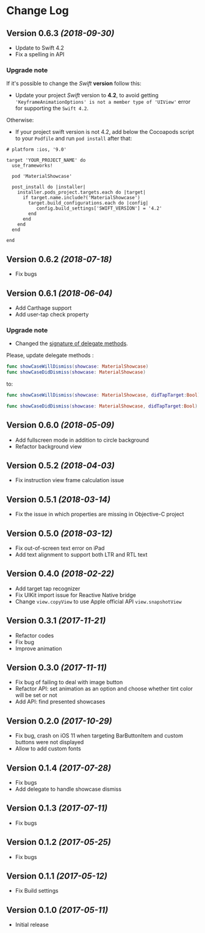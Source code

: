 Change Log
==========
Version 0.6.3 *(2018-09-30)*
-------------------------------
* Update to Swift 4.2
* Fix a spelling in API 

### Upgrade note
If it's possible to change the *Swift* **version** follow this:
* Update your project *Swift* version to **4.2**, to avoid getting `'KeyframeAnimationOptions' is not a member type of 'UIView'` error for supporting the `Swift 4.2`.

Otherwise: 
* If your project swift version is not 4.2, add below the Cocoapods script to your `Podfile` and run `pod install` after that:
```
# platform :ios, '9.0'

target 'YOUR_PROJECT_NAME' do
  use_frameworks!

  pod 'MaterialShowcase'

  post_install do |installer|
    installer.pods_project.targets.each do |target|
      if target.name.include?('MaterialShowcase')
        target.build_configurations.each do |config|
           config.build_settings['SWIFT_VERSION'] = '4.2'
        end
      end
    end
  end

end
```

Version 0.6.2 *(2018-07-18)*
-------------------------------
* Fix bugs

Version 0.6.1 *(2018-06-04)*
-------------------------------
* Add Carthage support
* Add user-tap check property

### Upgrade note

* Changed the [signature of delegate methods](https://github.com/aromajoin/material-showcase-ios#handle-showcase-status).

Please, update delegate methods :
```swift
func showCaseWillDismiss(showcase: MaterialShowcase)
func showCaseDidDismiss(showcase: MaterialShowcase)
```
to:
```swift
func showCaseWillDismiss(showcase: MaterialShowcase, didTapTarget:Bool)

func showCaseDidDismiss(showcase: MaterialShowcase, didTapTarget:Bool)
```

Version 0.6.0 *(2018-05-09)*
--------------------------------
* Add fullscreen mode in addition to circle background
* Refactor background view

Version 0.5.2 *(2018-04-03)*
--------------------------------
* Fix instruction view frame calculation issue

Version 0.5.1 *(2018-03-14)*
--------------------------------
* Fix the issue in which properties are missing in Objective-C project

Version 0.5.0 *(2018-03-12)*
--------------------------------
* Fix out-of-screen text error on iPad
* Add text alignment to support both LTR and RTL text

Version 0.4.0 *(2018-02-22)*
--------------------------------
* Add target tap recognizer
* Fix UIKit import issue for Reactive Native bridge
* Change `view.copyView` to use Apple official API `view.snapshotView`

Version 0.3.1 *(2017-11-21)*
--------------------------------
* Refactor codes
* Fix bug
* Improve animation

Version 0.3.0 *(2017-11-11)*
--------------------------------
* Fix bug of failing to deal with image button
* Refactor API: set animation as an option and choose whether tint color will be set or not
* Add API: find presented showcases

Version 0.2.0 *(2017-10-29)*
----------------------------
* Fix bug, crash on iOS 11 when targeting BarButtonItem and custom buttons were not displayed
* Allow to add custom fonts

Version 0.1.4 *(2017-07-28)*
----------------------------
* Fix bugs
* Add delegate to handle showcase dismiss

Version 0.1.3 *(2017-07-11)*
----------------------------
* Fix bugs

Version 0.1.2 *(2017-05-25)*
----------------------------
* Fix bugs

Version 0.1.1 *(2017-05-12)*
----------------------------
* Fix Build settings

Version 0.1.0 *(2017-05-11)*
----------------------------
* Initial release

